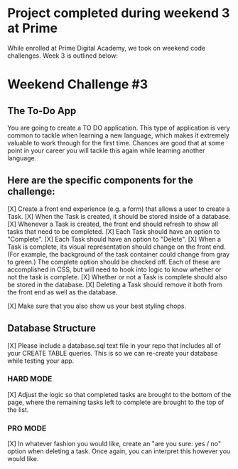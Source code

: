 # Project completed during weekend 3 at Prime
While enrolled at Prime Digital Academy, we took on weekend code challenges. Week 3 is outlined below:

# Weekend Challenge #3

## The To-Do App

You are going to create a TO DO application. This type of application is very common to tackle when learning a new language, which makes it extremely valuable to work through for the first time. Chances are good that at some point in your career you will tackle this again while learning another language.

## Here are the specific components for the challenge:

[X] Create a front end experience (e.g. a form) that allows a user to create a Task.
[X] When the Task is created, it should be stored inside of a database.
[X] Whenever a Task is created, the front end should refresh to show all tasks that need to be completed.
[X] Each Task should have an option to "Complete".
[X] Each Task should have an option to "Delete".
[X] When a Task is complete, its visual representation should change on the front end. (For example, the background of the task container could change from gray to green.) The complete option should be checked off. Each of these are accomplished in CSS, but will need to hook into logic to know whether or not the task is complete.
[X] Whether or not a Task is complete should also be stored in the database.
[X] Deleting a Task should remove it both from the front end as well as the database.

[X] Make sure that you also show us your best styling chops.

## Database Structure

[X] Please include a database.sql text file in your repo that includes all of your CREATE TABLE queries. This is so we can re-create your database while testing your app.

### HARD MODE

[X] Adjust the logic so that completed tasks are brought to the bottom of the page, where the remaining tasks left to complete are brought to the top of the list.

### PRO MODE

[X] In whatever fashion you would like, create an "are you sure: yes / no" option when deleting a task. Once again, you can interpret this however you would like.